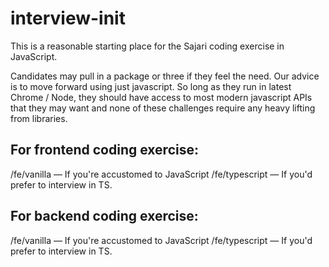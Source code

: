 # interview-init

This is a reasonable starting place for the Sajari coding exercise in JavaScript. 

Candidates may pull in a package or three if they feel the need. Our advice is to move forward using just javascript. So long as they run in latest Chrome / Node, they should have access to most modern javascript APIs that they may want and none of these challenges require any heavy lifting from libraries.

## For frontend coding exercise:
/fe/vanilla — If you're accustomed to JavaScript
/fe/typescript — If you'd prefer to interview in TS.

## For backend coding exercise:
/fe/vanilla — If you're accustomed to JavaScript
/fe/typescript — If you'd prefer to interview in TS.